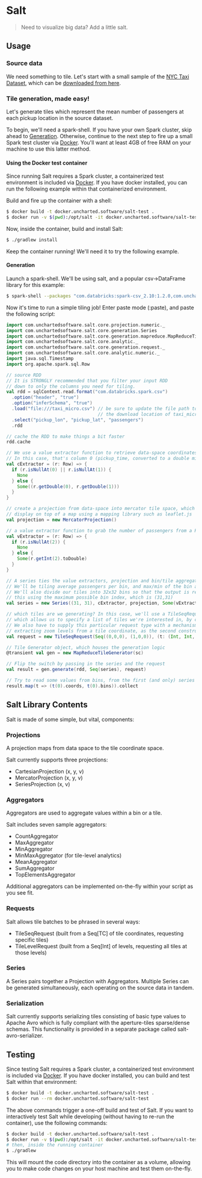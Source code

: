 # Salt
> Need to visualize big data? Add a little salt.

## Usage

### Source data

We need something to tile. Let's start with a small sample of the [NYC Taxi Dataset](http://www.andresmh.com/nyctaxitrips/), which can be [downloaded from here](http://assets.oculusinfo.com/pantera/taxi_micro.csv).

### Tile generation, made easy!

Let's generate tiles which represent the mean number of passengers at each pickup location in the source dataset.

To begin, we'll need a spark-shell. If you have your own Spark cluster, skip ahead to [Generation](#example-generation). Otherwise, continue to the next step to fire up a small Spark test cluster via [Docker](https://www.docker.com/). You'll want at least 4GB of free RAM on your machine to use this latter method.

#### Using the Docker test container

Since running Salt requires a Spark cluster, a containerized test environment is included via [Docker](https://www.docker.com/). If you have docker installed, you can run the following example within that containerized environment.

Build and fire up the container with a shell:

```bash
$ docker build -t docker.uncharted.software/salt-test .
$ docker run -v $(pwd):/opt/salt -it docker.uncharted.software/salt-test bash
```

Now, inside the container, build and install Salt:

```bash
$ ./gradlew install
```

Keep the container running! We'll need it to try the following example.

#### <a name="example-generation"></a>Generation

Launch a spark-shell. We'll be using salt, and a popular csv->DataFrame library for this example:

```bash
$ spark-shell --packages "com.databricks:spark-csv_2.10:1.2.0,com.unchartedsoftware.salt:salt-core:0.13.0"
```

Now it's time to run a simple tiling job! Enter paste mode (:paste), and paste the following script:

```scala
import com.unchartedsoftware.salt.core.projection.numeric._
import com.unchartedsoftware.salt.core.generation.Series
import com.unchartedsoftware.salt.core.generation.mapreduce.MapReduceTileGenerator
import com.unchartedsoftware.salt.core.analytic._
import com.unchartedsoftware.salt.core.generation.request._
import com.unchartedsoftware.salt.core.analytic.numeric._
import java.sql.Timestamp
import org.apache.spark.sql.Row

// source RDD
// It is STRONGLY recommended that you filter your input RDD
// down to only the columns you need for tiling.
val rdd = sqlContext.read.format("com.databricks.spark.csv")
  .option("header", "true")
  .option("inferSchema", "true")
  .load("file:///taxi_micro.csv") // be sure to update the file path to reflect
                                  // the download location of taxi_micro.csv
  .select("pickup_lon", "pickup_lat", "passengers")
  .rdd

// cache the RDD to make things a bit faster
rdd.cache

// We use a value extractor function to retrieve data-space coordinates from rows
// In this case, that's column 0 (pickup_time, converted to a double millisecond value) and column 1 (distance)
val cExtractor = (r: Row) => {
  if (r.isNullAt(0) || r.isNullAt(1)) {
    None
  } else {
    Some((r.getDouble(0), r.getDouble(1)))
  }
}

// create a projection from data-space into mercator tile space, which is suitable for
// display on top of a map using a mapping library such as leaflet.js
val projection = new MercatorProjection()

// a value extractor function to grab the number of passengers from a Row
val vExtractor = (r: Row) => {
  if (r.isNullAt(2)) {
    None
  } else {
    Some(r.getInt(2).toDouble)
  }
}

// A series ties the value extractors, projection and bin/tile aggregators together.
// We'll be tiling average passengers per bin, and max/min of the bin averages per tile
// We'll also divide our tiles into 32x32 bins so that the output is readable. We specify
// this using the maximum possible bin index, which is (31,31)
val series = new Series((31, 31), cExtractor, projection, Some(vExtractor), MeanAggregator, Some(MinMaxAggregator))

// which tiles are we generating? In this case, we'll use a TileSeqRequest
// which allows us to specify a list of tiles we're interested in, by coordinate.
// We also have to supply this particular request type with a mechanism for
// extracting zoom levels from a tile coordinate, as the second construction parameter.
val request = new TileSeqRequest(Seq((0,0,0), (1,0,0)), (t: (Int, Int, Int)) => t._1)

// Tile Generator object, which houses the generation logic
@transient val gen = new MapReduceTileGenerator(sc)

// Flip the switch by passing in the series and the request
val result = gen.generate(rdd, Seq(series), request)

// Try to read some values from bins, from the first (and only) series
result.map(t => (t(0).coords, t(0).bins)).collect
```

## Salt Library Contents

Salt is made of some simple, but vital, components:

### Projections

A projection maps from data space to the tile coordinate space.

Salt currently supports three projections:
 * CartesianProjection (x, y, v)
 * MercatorProjection (x, y, v)
 * SeriesProjection (x, v)

### Aggregators

Aggregators are used to aggregate values within a bin or a tile.

Salt includes seven sample aggregators:

 * CountAggregator
 * MaxAggregator
 * MinAggregator
 * MinMaxAggregator (for tile-level analytics)
 * MeanAggregator
 * SumAggregator
 * TopElementsAggregator

Additional aggregators can be implemented on-the-fly within your script as you see fit.

### Requests

Salt allows tile batches to be phrased in several ways:

 * TileSeqRequest (built from a Seq[TC] of tile coordinates, requesting specific tiles)
 * TileLevelRequest (built from a Seq[Int] of levels, requesting all tiles at those levels)

### Series

A Series pairs together a Projection with Aggregators. Multiple Series can be generated simultaneously, each operating on the source data in tandem.

### Serialization

Salt currently supports serializing tiles consisting of basic type values to Apache Avro which is fully compliant with the aperture-tiles sparse/dense schemas. This functionality is provided in a separate package called salt-avro-serializer.

## Testing

Since testing Salt requires a Spark cluster, a containerized test environment is included via [Docker](https://www.docker.com/). If you have docker installed, you can build and test Salt within that environment:

```bash
$ docker build -t docker.uncharted.software/salt-test .
$ docker run --rm docker.uncharted.software/salt-test
```

The above commands trigger a one-off build and test of Salt. If you want to interactively test Salt while developing (without having to re-run the container), use the following commands:

```bash
$ docker build -t docker.uncharted.software/salt-test .
$ docker run -v $(pwd):/opt/salt -it docker.uncharted.software/salt-test bash
# then, inside the running container
$ ./gradlew
```

This will mount the code directory into the container as a volume, allowing you to make code changes on your host machine and test them on-the-fly.
